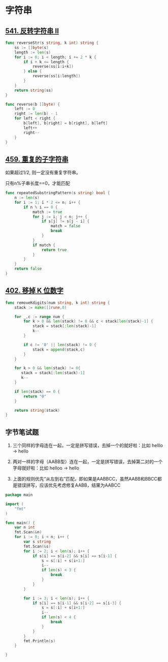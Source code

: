 # 字符串

## [541. 反转字符串 II](https://leetcode-cn.com/problems/reverse-string-ii/)

```go
func reverseStr(s string, k int) string {
    ss := []byte(s)
    length := len(s)
    for i := 0; i < length; i += 2 * k {
        if i + k <= length {
            reverse(ss[i:i+k])
        } else {
            reverse(ss[i:length])
        }
    }
    return string(ss)
}

func reverse(b []byte) {
    left := 0
    right := len(b) - 1
    for left < right {
        b[left], b[right] = b[right], b[left]
        left++
        right--
    }
}
```



## [459. 重复的子字符串](https://leetcode-cn.com/problems/repeated-substring-pattern/)

如果超过1/2, 则一定没有重复字符串。

只有n%子串长度==0，才能匹配

```go
func repeatedSubstringPattern(s string) bool {
    n := len(s)
    for i := 1; i * 2 <= n; i++ {
        if n % i == 0 {
            match := true
            for j := i; j < n; j++ {
                if s[j] != s[j - i] {
                    match = false
                    break
                }
            }
            if match {
                return true
            }
        }
    }
    return false
}
```



## [402. 移掉 K 位数字](https://leetcode-cn.com/problems/remove-k-digits/)

```go
func removeKdigits(num string, k int) string {
    stack := make([]rune,0)

    for _,c := range num {
        for k > 0 && len(stack) != 0 && c < stack[len(stack)-1] {
            stack = stack[:len(stack)-1]
            k--
        } 

        if c != '0' || len(stack) != 0 {
            stack = append(stack,c)
        }
    }

    for k > 0 && len(stack) != 0{
       stack = stack[:len(stack)-1]
       k-- 
    }

    if len(stack) == 0 {
        return "0"
    }

    return string(stack)
}
```



## 字节笔试题

1. 三个同样的字母连在一起，一定是拼写错误，去掉一个的就好啦：比如 helllo -> hello

2. 两对一样的字母（AABB型）连在一起，一定是拼写错误，去掉第二对的一个字母就好啦：比如 helloo -> hello

3. 上面的规则优先“从左到右”匹配，即如果是AABBCC，虽然AABB和BBCC都是错误拼写，应该优先考虑修复AABB，结果为AABCC

```go
package main

import (
	"fmt"
)

func main() {
	var n int
	fmt.Scan(&n)
	for i := 0; i < n; i++ {
		var s string
		fmt.Scan(&s)
		for i := 2; i < len(s); i++ {
			if s[i] == s[i-2] && s[i] == s[i-1] {
				s = s[:i] + s[i+1:]
				i--
				if len(s) < 3 {
					break
				}
			}
		}

		for i := 3; i < len(s); i++ {
			if s[i] == s[i-1] && s[i-2] == s[i-3] {
				s = s[:i] + s[i+1:]
				i--
				if len(s) < 4 {
					break
				}
			}
		}
		fmt.Println(s)
	}

}

```

